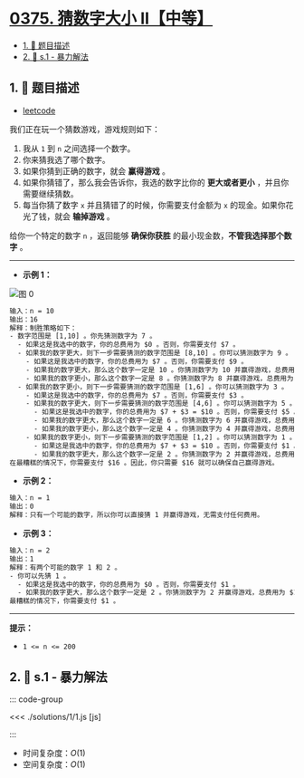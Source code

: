 # [0375. 猜数字大小 II【中等】](https://github.com/tnotesjs/TNotes.leetcode/tree/main/notes/0375.%20%E7%8C%9C%E6%95%B0%E5%AD%97%E5%A4%A7%E5%B0%8F%20II%E3%80%90%E4%B8%AD%E7%AD%89%E3%80%91)

<!-- region:toc -->

- [1. 📝 题目描述](#1--题目描述)
- [2. 🎯 s.1 - 暴力解法](#2--s1---暴力解法)

<!-- endregion:toc -->

## 1. 📝 题目描述

- [leetcode](https://leetcode.cn/problems/guess-number-higher-or-lower-ii/)

我们正在玩一个猜数游戏，游戏规则如下：

1. 我从 `1` 到 `n` 之间选择一个数字。
2. 你来猜我选了哪个数字。
3. 如果你猜到正确的数字，就会 **赢得游戏** 。
4. 如果你猜错了，那么我会告诉你，我选的数字比你的 **更大或者更小** ，并且你需要继续猜数。
5. 每当你猜了数字 `x` 并且猜错了的时候，你需要支付金额为 `x` 的现金。如果你花光了钱，就会 **输掉游戏** 。

给你一个特定的数字 `n` ，返回能够 **确保你获胜** 的最小现金数，**不管我选择那个数字** 。

---

- **示例 1：**

![图 0](https://cdn.jsdelivr.net/gh/tnotesjs/imgs@main/2025-09-11-12-25-14.png)

```txt
输入：n = 10
输出：16
解释：制胜策略如下：
- 数字范围是 [1,10] 。你先猜测数字为 7 。
  - 如果这是我选中的数字，你的总费用为 $0 。否则，你需要支付 $7 。
  - 如果我的数字更大，则下一步需要猜测的数字范围是 [8,10] 。你可以猜测数字为 9 。
    - 如果这是我选中的数字，你的总费用为 $7 。否则，你需要支付 $9 。
    - 如果我的数字更大，那么这个数字一定是 10 。你猜测数字为 10 并赢得游戏，总费用为 $7 + $9 = $16 。
    - 如果我的数字更小，那么这个数字一定是 8 。你猜测数字为 8 并赢得游戏，总费用为 $7 + $9 = $16 。
  - 如果我的数字更小，则下一步需要猜测的数字范围是 [1,6] 。你可以猜测数字为 3 。
    - 如果这是我选中的数字，你的总费用为 $7 。否则，你需要支付 $3 。
    - 如果我的数字更大，则下一步需要猜测的数字范围是 [4,6] 。你可以猜测数字为 5 。
      - 如果这是我选中的数字，你的总费用为 $7 + $3 = $10 。否则，你需要支付 $5 。
      - 如果我的数字更大，那么这个数字一定是 6 。你猜测数字为 6 并赢得游戏，总费用为 $7 + $3 + $5 = $15 。
      - 如果我的数字更小，那么这个数字一定是 4 。你猜测数字为 4 并赢得游戏，总费用为 $7 + $3 + $5 = $15 。
    - 如果我的数字更小，则下一步需要猜测的数字范围是 [1,2] 。你可以猜测数字为 1 。
      - 如果这是我选中的数字，你的总费用为 $7 + $3 = $10 。否则，你需要支付 $1 。
      - 如果我的数字更大，那么这个数字一定是 2 。你猜测数字为 2 并赢得游戏，总费用为 $7 + $3 + $1 = $11 。
在最糟糕的情况下，你需要支付 $16 。因此，你只需要 $16 就可以确保自己赢得游戏。
```

- **示例 2：**

```txt
输入：n = 1
输出：0
解释：只有一个可能的数字，所以你可以直接猜 1 并赢得游戏，无需支付任何费用。
```

- **示例 3：**

```txt
输入：n = 2
输出：1
解释：有两个可能的数字 1 和 2 。
- 你可以先猜 1 。
  - 如果这是我选中的数字，你的总费用为 $0 。否则，你需要支付 $1 。
  - 如果我的数字更大，那么这个数字一定是 2 。你猜测数字为 2 并赢得游戏，总费用为 $1 。
最糟糕的情况下，你需要支付 $1 。
```

---

**提示：**

- `1 <= n <= 200`

## 2. 🎯 s.1 - 暴力解法

::: code-group

<<< ./solutions/1/1.js [js]

:::

- 时间复杂度：$O(1)$
- 空间复杂度：$O(1)$
